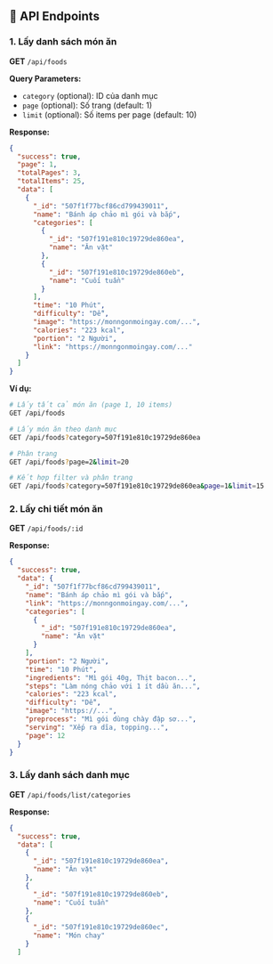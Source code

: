 ## 📡 API Endpoints

### 1. Lấy danh sách món ăn

**GET** `/api/foods`

**Query Parameters:**

- `category` (optional): ID của danh mục
- `page` (optional): Số trang (default: 1)
- `limit` (optional): Số items per page (default: 10)

**Response:**

```json
{
  "success": true,
  "page": 1,
  "totalPages": 3,
  "totalItems": 25,
  "data": [
    {
      "_id": "507f1f77bcf86cd799439011",
      "name": "Bánh áp chảo mì gói và bắp",
      "categories": [
        {
          "_id": "507f191e810c19729de860ea",
          "name": "Ăn vặt"
        },
        {
          "_id": "507f191e810c19729de860eb",
          "name": "Cuối tuần"
        }
      ],
      "time": "10 Phút",
      "difficulty": "Dễ",
      "image": "https://monngonmoingay.com/...",
      "calories": "223 kcal",
      "portion": "2 Người",
      "link": "https://monngonmoingay.com/..."
    }
  ]
}
```

**Ví dụ:**

```bash
# Lấy tất cả món ăn (page 1, 10 items)
GET /api/foods

# Lấy món ăn theo danh mục
GET /api/foods?category=507f191e810c19729de860ea

# Phân trang
GET /api/foods?page=2&limit=20

# Kết hợp filter và phân trang
GET /api/foods?category=507f191e810c19729de860ea&page=1&limit=15
```

### 2. Lấy chi tiết món ăn

**GET** `/api/foods/:id`

**Response:**

```json
{
  "success": true,
  "data": {
    "_id": "507f1f77bcf86cd799439011",
    "name": "Bánh áp chảo mì gói và bắp",
    "link": "https://monngonmoingay.com/...",
    "categories": [
      {
        "_id": "507f191e810c19729de860ea",
        "name": "Ăn vặt"
      }
    ],
    "portion": "2 Người",
    "time": "10 Phút",
    "ingredients": "Mì gói 40g, Thịt bacon...",
    "steps": "Làm nóng chảo với 1 ít dầu ăn...",
    "calories": "223 kcal",
    "difficulty": "Dễ",
    "image": "https://...",
    "preprocess": "Mì gói dùng chày đập sơ...",
    "serving": "Xếp ra dĩa, topping...",
    "page": 12
  }
}
```

### 3. Lấy danh sách danh mục

**GET** `/api/foods/list/categories`

**Response:**

```json
{
  "success": true,
  "data": [
    {
      "_id": "507f191e810c19729de860ea",
      "name": "Ăn vặt"
    },
    {
      "_id": "507f191e810c19729de860eb",
      "name": "Cuối tuần"
    },
    {
      "_id": "507f191e810c19729de860ec",
      "name": "Món chay"
    }
  ]

```
